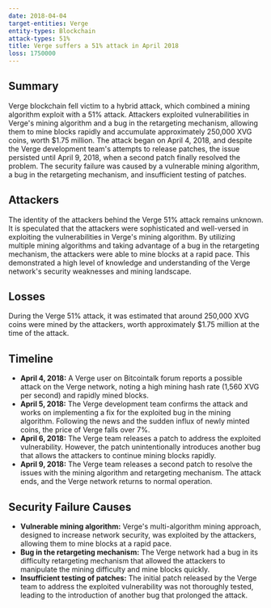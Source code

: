 ```yaml
---
date: 2018-04-04
target-entities: Verge
entity-types: Blockchain
attack-types: 51%
title: Verge suffers a 51% attack in April 2018
loss: 1750000
---
```


## Summary

Verge blockchain fell victim to a hybrid attack, which combined a mining algorithm exploit with a 51% attack. Attackers exploited vulnerabilities in Verge's mining algorithm and a bug in the retargeting mechanism, allowing them to mine blocks rapidly and accumulate approximately 250,000 XVG coins, worth $1.75 million. The attack began on April 4, 2018, and despite the Verge development team's attempts to release patches, the issue persisted until April 9, 2018, when a second patch finally resolved the problem. The security failure was caused by a vulnerable mining algorithm, a bug in the retargeting mechanism, and insufficient testing of patches.

## Attackers

The identity of the attackers behind the Verge 51% attack remains unknown. It is speculated that the attackers were sophisticated and well-versed in exploiting the vulnerabilities in Verge's mining algorithm. By utilizing multiple mining algorithms and taking advantage of a bug in the retargeting mechanism, the attackers were able to mine blocks at a rapid pace. This demonstrated a high level of knowledge and understanding of the Verge network's security weaknesses and mining landscape.

## Losses

During the Verge 51% attack, it was estimated that around 250,000 XVG coins were mined by the attackers, worth approximately $1.75 million at the time of the attack.

## Timeline

- **April 4, 2018:** A Verge user on Bitcointalk forum reports a possible attack on the Verge network, noting a high mining hash rate (1,560 XVG per second) and rapidly mined blocks.
- **April 5, 2018:** The Verge development team confirms the attack and works on implementing a fix for the exploited bug in the mining algorithm. Following the news and the sudden influx of newly minted coins, the price of Verge falls over 7%.
- **April 6, 2018:** The Verge team releases a patch to address the exploited vulnerability. However, the patch unintentionally introduces another bug that allows the attackers to continue mining blocks rapidly.
- **April 9, 2018:** The Verge team releases a second patch to resolve the issues with the mining algorithm and retargeting mechanism. The attack ends, and the Verge network returns to normal operation.

## Security Failure Causes

- **Vulnerable mining algorithm:** Verge's multi-algorithm mining approach, designed to increase network security, was exploited by the attackers, allowing them to mine blocks at a rapid pace.
- **Bug in the retargeting mechanism:** The Verge network had a bug in its difficulty retargeting mechanism that allowed the attackers to manipulate the mining difficulty and mine blocks quickly.
- **Insufficient testing of patches:** The initial patch released by the Verge team to address the exploited vulnerability was not thoroughly tested, leading to the introduction of another bug that prolonged the attack.
